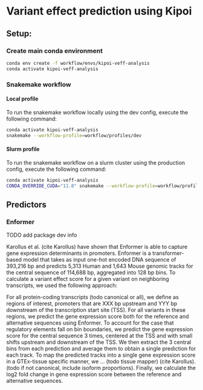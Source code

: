 # Variant effect prediction using Kipoi

## Setup:

### Create main conda environment
```bash
conda env create -f workflow/envs/kipoi-veff-analysis
conda activate kipoi-veff-analysis
```

### Snakemake workflow
#### Local profile

To run the snakemake workflow locally using the dev config, execute the following command:

```bash
conda activate kipoi-veff-analysis
snakemake --workflow-profile=workflow/profiles/dev
```

#### Slurm profile

To run the snakemake workflow on a slurm cluster using the production config, execute the following command:

```bash
conda activate kipoi-veff-analysis
CONDA_OVERRIDE_CUDA="11.8" snakemake --workflow-profile=workflow/profiles/prod
```

## Predictors

### Enformer

TODO add package dev info

Karollus et al. (cite Karollus) have shown that Enformer is able to capture gene expression determinants in promoters.
Enformer is a transformer-based model that takes as input one-hot encoded DNA sequence of 393,216 bp and predicts 5,313
Human and 1,643 Mouse genomic tracks for the central sequence of 114,688 bp, aggregated into 128 bp bins. To calculate
a variant effect score for a given variant on neighboring transcripts, we used the following approach:

For all protein-coding transcripts (todo canonical or all), we define as regions of interest, promoters that are XXX bp
upstream and YYY bp downstream of the transcription start site (TSS). For all variants in these regions, we predict the
gene expression score both for the reference and alternative sequences using Enformer. To account for the case that
regulatory elements fall on bin boundaries, we predict the gene expression score for the central sequence 3 times,
centered at the TSS and with small shifts upstream and downstream of the TSS. We then extract the 3 central bins from
each prediction and average them to obtain a single prediction for each track. To map the predicted tracks into a single
gene expression score in a GTEx-tissue specific manner, we ... (todo tissue mapper) (cite Karollus). (todo if not
canonical, include isoform proportions). Finally, we calculate the log2 fold change in gene expression score between the
reference and alternative sequences.